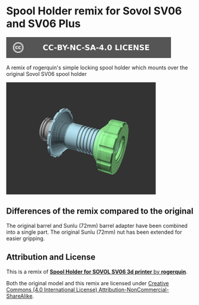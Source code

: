 # Spool Holder remix for Sovol SV06 and SV06 Plus

[![CC-BY-NC-SA-4.0 license][license-badge]][license]

A remix of rogerquin's simple locking spool holder which mounts over the
original Sovol SV06 spool holder

![Model render](images/readme/render-all-parts-preview.png)

## Differences of the remix compared to the original

The original barrel and Sunlu (72mm) barrel adapter have been combined into a
single part. The original Sunlu (72mm) nut has been extended for easier
gripping.

## Attribution and License

This is a remix of
[**Spool Holder for SOVOL SV06 3d printer** by **rogerquin**][original-model-url].

Both the original model and this remix are licensed under
[Creative Commons (4.0 International License) Attribution-NonCommercial-ShareAlike][license].

[license-badge]: /_static/license-badge-cc-by-nc-sa-4.0.svg
[license]: http://creativecommons.org/licenses/by-nc-sa/4.0/
[original-model-url]: https://www.printables.com/model/409684-spool-holder-for-sovol-sv06-3d-printer
